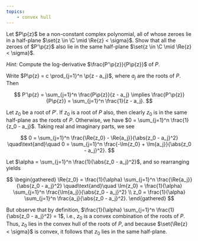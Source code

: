 ```yaml
---
topics:
    - convex hull
---
```


<problem>

Let $P\p{z}$ be a non-constant complex polynomial, all of whose zeroes lie in a half-plane $\set{z \in \C \mid \Re{z} < \sigma}$. Show that all the zeroes of $P'\p{z}$ also lie in the same half-plane $\set{z \in \C \mid \Re{z} < \sigma}$.

_Hint:_ Compute the log-derivative $\frac{P'\p{z}}{P\p{z}}$ of $P$.

</problem>

<solution>

Write $P\p{z} = c \prod_{j=1}^n \p{z - a_j}$, where $a_j$ are the roots of $P$. Then

$$
P'\p{z} = \sum_{j=1}^n \frac{P\p{z}}{z - a_j}
\implies \frac{P'\p{z}}{P\p{z}} = \sum_{j=1}^n \frac{1}{z - a_j}.
$$

Let $z_0$ be a root of $P'$. If $z_0$ is a root of $P$ also, then clearly $z_0$ is in the same half-plane as the roots of $P$. Otherwise, we have $0 = \sum_{j=1}^n \frac{1}{z_0 - a_j}$. Taking real and imaginary parts, we see

$$
0 = \sum_{j=1}^n \frac{\Re{z_0} - \Re{a_j}}{\abs{z_0 - a_j}^2}
\quad\text{and}\quad
0 = \sum_{j=1}^n \frac{-\Im{z_0} + \Im{a_j}}{\abs{z_0 - a_j}^2}.
$$

Let $\alpha = \sum_{j=1}^n \frac{1}{\abs{z_0 - a_j}^2}$, and so rearranging yields

$$
\begin{gathered}
    \Re{z_0} = \frac{1}{\alpha} \sum_{j=1}^n \frac{\Re{a_j}}{\abs{z_0 - a_j}^2}
    \quad\text{and}\quad
    \Im{z_0} = \frac{1}{\alpha} \sum_{j=1}^n \frac{\Im{a_j}}{\abs{z_0 - a_j}^2} \\
    z_0 = \frac{1}{\alpha} \sum_{j=1}^n \frac{a_j}{\abs{z_0 - a_j}^2}.
\end{gathered}
$$

But observe that by definition, $\frac{1}{\alpha} \sum_{j=1}^n \frac{1}{\abs{z_0 - a_j}^2} = 1$, i.e., $z_0$ is a convex combination of the roots of $P$. Thus, $z_0$ lies in the convex hull of the roots of $P$, and because $\set{\Re{z} < \sigma}$ is convex, it follows that $z_0$ lies in the same half-plane.

</solution>
